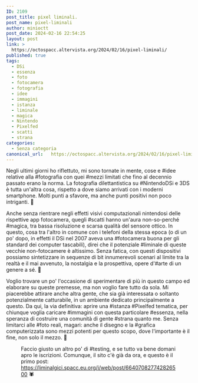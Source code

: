 ```yaml
---
ID: 2109
post_title: pixel liminali.
post_name: pixel-liminali
author: minioctt
post_date: 2024-02-16 22:54:25
layout: post
link: >
  https://octospacc.altervista.org/2024/02/16/pixel-liminali/
published: true
tags:
  - DSi
  - essenza
  - foto
  - fotocamera
  - fotografia
  - idee
  - immagini
  - istanza
  - liminale
  - magica
  - Nintendo
  - Pixelfed
  - scatti
  - strana
categories:
  - Senza categoria
canonical_url:   https://octospacc.altervista.org/2024/02/16/pixel-liminali/
---
```

<!-- wp:paragraph -->
<p>Negli ultimi giorni ho riflettuto, mi sono tornate in mente, cose e #idee relative alla #fotografia con quei #mezzi limitati che fino al decennio passato erano la norma. La fotografia dilettantistica su #NintendoDSi e 3DS è tutta un'altra cosa, rispetto a dove siamo arrivati con i moderni smartphone. Molti punti a sfavore, ma anche punti positivi non poco intriganti. 🫣</p>
<!-- /wp:paragraph -->

<!-- wp:paragraph -->
<p>Anche senza rientrare negli effetti visivi computazionali nintendosi delle rispettive app fotocamera, quegli #scatti hanno un'aura non-so-perché #magica, tra bassa risoluzione e scarsa qualità del sensore ottico. In questo, cosa tra l'altro in comune con i telefoni della stessa epoca (o di un po' dopo, in effetti il DSi nel 2007 aveva una #fotocamera buona per gli standard dei computer tascabili), direi che il potenziale #liminale di queste vecchie non-fotocamere è altissimo. Senza fatica, con questi dispositivi possiamo sintetizzare in sequenze di bit innumerevoli scenari al limite tra la realtà e il mai avvenuto, la nostalgia e la prospettiva, opere d'#arte di un genere a sé. 🎎</p>
<!-- /wp:paragraph -->

<!-- wp:paragraph -->
<p>Voglio trovare un po' l'occasione di sperimentare di più in questo campo ed elaborare su queste premesse, ma non voglio fare tutto da sola. Mi piacerebbe attirare anche altra gente, che sia già interessata o soltanto potenzialmente catturabile, in un ambiente dedicato principalmente a questo. Da qui, la via definitiva: aprire una #istanza #Pixelfed tematica, per chiunque voglia caricare #immagini con questa particolare #essenza, nella speranza di costruire una comunità di gente #strana quanto me. Senza limitarci alle #foto reali, magari: anche il disegno e la #grafica computerizzata sono mezzi potenti per questo scopo, dove l'importante è il fine, non solo il mezzo. 🌸</p>
<!-- /wp:paragraph -->

<!-- wp:paragraph -->
<p></p>
<!-- /wp:paragraph -->

<!-- wp:image {"id":2110,"sizeSlug":"full","linkDestination":"none"} -->
<figure class="wp-block-image size-full"><img src="{{site.cdnurl}}/assets/uploads/2024/02/image-12.png" alt="" class="wp-image-2110"/><figcaption class="wp-element-caption">Faccio giusto un altro po' di #testing, e se tutto va bene domani apro le iscrizioni. Comunque, il sito c'è già da ora, e questo è il primo post: <a href="https://liminalgici.spacc.eu.org/i/web/post/664070827742826500">https://liminalgici.spacc.eu.org/i/web/post/664070827742826500</a> 🕷️</figcaption></figure>
<!-- /wp:image -->